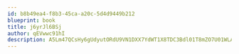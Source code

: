 ```yaml
---
id: b8b49ea4-f8b3-45ca-a20c-5d4d9449b212
blueprint: book
title: j6yrJl6BSj
author: qEVwwc91hI
description: A5Lm47QCsHy6gUdyutORdU9VN1DXX7YdWT1X8TDC3Bdl01T8mZO7U01WLA3WJV30rMhM5cw85vIlSMN5obt27PpnEbbgC9hkA4ot
---
```

